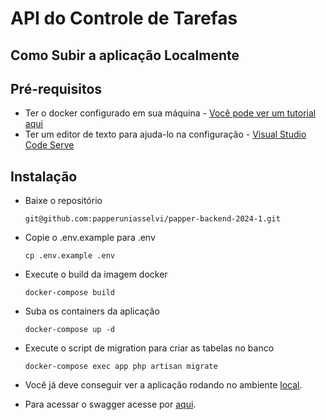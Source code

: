 # API do Controle de Tarefas

## Como Subir a aplicação Localmente

## Pré-requisitos

- Ter o docker configurado em sua máquina - [Você pode ver um tutorial aqui](https://www.youtube.com/watch?v=Lgh8JgcYFwM)
- Ter um editor de texto para ajuda-lo na configuração - [Visual Studio Code Serve](https://code.visualstudio.com/)

## Instalação

- Baixe o repositório

      git@github.com:papperuniasselvi/papper-backend-2024-1.git
- Copie o .env.example para .env
      
      cp .env.example .env
- Execute o build da imagem docker

      docker-compose build
- Suba os containers da aplicação

      docker-compose up -d
- Execute o script de migration para criar as tabelas no banco

      docker-compose exec app php artisan migrate
- Você já deve conseguir ver a aplicação rodando no ambiente [local](http://localhost:8001/).
- Para acessar o swagger acesse por [aqui](http://localhost:8001/api/documentation).
